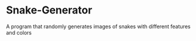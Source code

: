# Snake-Generator
A program that randomly generates images of snakes with different features and colors
